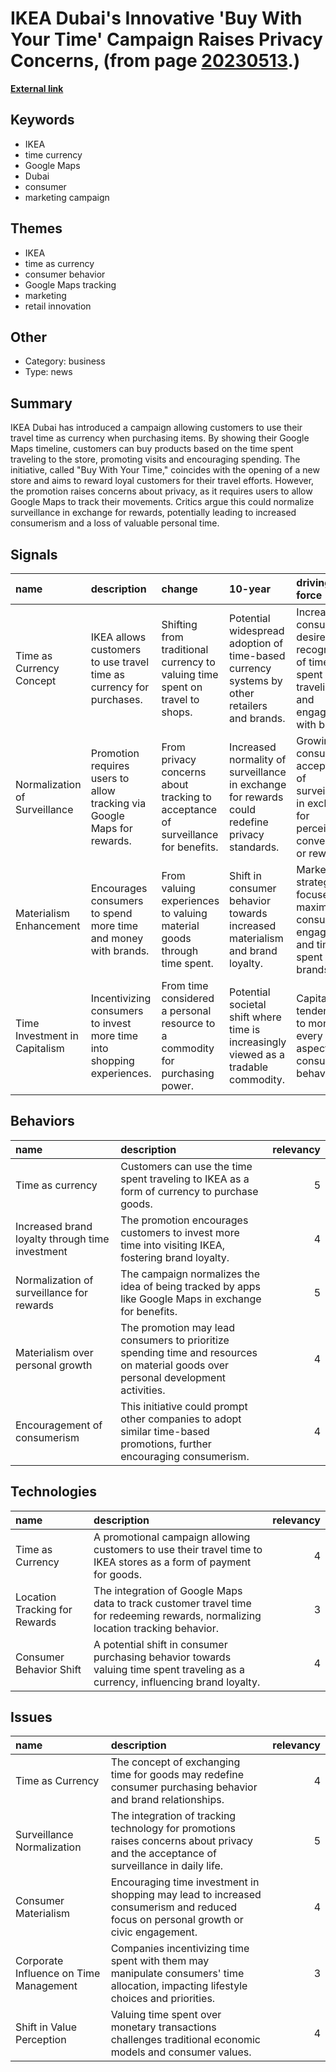 # __IKEA Dubai's Innovative 'Buy With Your Time' Campaign Raises Privacy Concerns__, (from page [20230513](https://kghosh.substack.com/p/20230513).)

__[External link](https://www.forbes.com/sites/simonchandler/2020/02/17/ikea-becomes-first-retailer-to-let-customers-pay-using-time/?mc_cid=1f2ef6e59f&mc_eid=e7ac5ace4d&sh=4592d033557b&utm_source=substack&utm_medium=email)__



## Keywords

* IKEA
* time currency
* Google Maps
* Dubai
* consumer
* marketing campaign

## Themes

* IKEA
* time as currency
* consumer behavior
* Google Maps tracking
* marketing
* retail innovation

## Other

* Category: business
* Type: news

## Summary

IKEA Dubai has introduced a campaign allowing customers to use their travel time as currency when purchasing items. By showing their Google Maps timeline, customers can buy products based on the time spent traveling to the store, promoting visits and encouraging spending. The initiative, called "Buy With Your Time," coincides with the opening of a new store and aims to reward loyal customers for their travel efforts. However, the promotion raises concerns about privacy, as it requires users to allow Google Maps to track their movements. Critics argue this could normalize surveillance in exchange for rewards, potentially leading to increased consumerism and a loss of valuable personal time.

## Signals

| name                          | description                                                             | change                                                                           | 10-year                                                                                       | driving-force                                                                                 |   relevancy |
|:------------------------------|:------------------------------------------------------------------------|:---------------------------------------------------------------------------------|:----------------------------------------------------------------------------------------------|:----------------------------------------------------------------------------------------------|------------:|
| Time as Currency Concept      | IKEA allows customers to use travel time as currency for purchases.     | Shifting from traditional currency to valuing time spent on travel to shops.     | Potential widespread adoption of time-based currency systems by other retailers and brands.   | Increasing consumer desire for recognition of time spent traveling and engaging with brands.  |           4 |
| Normalization of Surveillance | Promotion requires users to allow tracking via Google Maps for rewards. | From privacy concerns about tracking to acceptance of surveillance for benefits. | Increased normality of surveillance in exchange for rewards could redefine privacy standards. | Growing consumer acceptance of surveillance in exchange for perceived convenience or rewards. |           5 |
| Materialism Enhancement       | Encourages consumers to spend more time and money with brands.          | From valuing experiences to valuing material goods through time spent.           | Shift in consumer behavior towards increased materialism and brand loyalty.                   | Marketing strategies focused on maximizing consumer engagement and time spent with brands.    |           4 |
| Time Investment in Capitalism | Incentivizing consumers to invest more time into shopping experiences.  | From time considered a personal resource to a commodity for purchasing power.    | Potential societal shift where time is increasingly viewed as a tradable commodity.           | Capitalistic tendencies to monetize every aspect of consumer behavior.                        |           3 |

## Behaviors

| name                                            | description                                                                                                                        |   relevancy |
|:------------------------------------------------|:-----------------------------------------------------------------------------------------------------------------------------------|------------:|
| Time as currency                                | Customers can use the time spent traveling to IKEA as a form of currency to purchase goods.                                        |           5 |
| Increased brand loyalty through time investment | The promotion encourages customers to invest more time into visiting IKEA, fostering brand loyalty.                                |           4 |
| Normalization of surveillance for rewards       | The campaign normalizes the idea of being tracked by apps like Google Maps in exchange for benefits.                               |           5 |
| Materialism over personal growth                | The promotion may lead consumers to prioritize spending time and resources on material goods over personal development activities. |           4 |
| Encouragement of consumerism                    | This initiative could prompt other companies to adopt similar time-based promotions, further encouraging consumerism.              |           4 |

## Technologies

| name                          | description                                                                                                                      |   relevancy |
|:------------------------------|:---------------------------------------------------------------------------------------------------------------------------------|------------:|
| Time as Currency              | A promotional campaign allowing customers to use their travel time to IKEA stores as a form of payment for goods.                |           4 |
| Location Tracking for Rewards | The integration of Google Maps data to track customer travel time for redeeming rewards, normalizing location tracking behavior. |           3 |
| Consumer Behavior Shift       | A potential shift in consumer purchasing behavior towards valuing time spent traveling as a currency, influencing brand loyalty. |           4 |

## Issues

| name                                   | description                                                                                                                           |   relevancy |
|:---------------------------------------|:--------------------------------------------------------------------------------------------------------------------------------------|------------:|
| Time as Currency                       | The concept of exchanging time for goods may redefine consumer purchasing behavior and brand relationships.                           |           4 |
| Surveillance Normalization             | The integration of tracking technology for promotions raises concerns about privacy and the acceptance of surveillance in daily life. |           5 |
| Consumer Materialism                   | Encouraging time investment in shopping may lead to increased consumerism and reduced focus on personal growth or civic engagement.   |           4 |
| Corporate Influence on Time Management | Companies incentivizing time spent with them may manipulate consumers' time allocation, impacting lifestyle choices and priorities.   |           3 |
| Shift in Value Perception              | Valuing time spent over monetary transactions challenges traditional economic models and consumer values.                             |           4 |